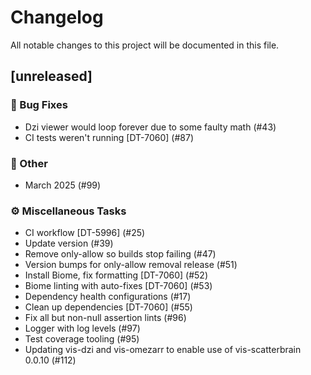 # Changelog

All notable changes to this project will be documented in this file.

## [unreleased]

### 🐛 Bug Fixes

- Dzi viewer would loop forever due to some faulty math (#43)
- CI tests weren't running [DT-7060] (#87)

### 💼 Other

- March 2025 (#99)

### ⚙️ Miscellaneous Tasks

- CI workflow [DT-5996] (#25)
- Update version (#39)
- Remove only-allow so builds stop failing (#47)
- Version bumps for only-allow removal release (#51)
- Install Biome, fix formatting [DT-7060] (#52)
- Biome linting with auto-fixes [DT-7060] (#53)
- Dependency health configurations (#17)
- Clean up dependencies [DT-7060] (#55)
- Fix all but non-null assertion lints (#96)
- Logger with log levels (#97)
- Test coverage tooling (#95)
- Updating vis-dzi and vis-omezarr to enable use of vis-scatterbrain 0.0.10 (#112)

<!-- generated by git-cliff -->
